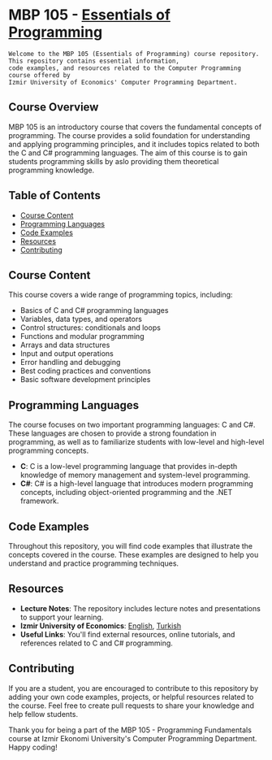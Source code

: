 # MBP 105 - [Essentials of Programming](https://vs.ieu.edu.tr/computer_programming/en/syllabus/type/read/id/MBP+105)
```
Welcome to the MBP 105 (Essentials of Programming) course repository. This repository contains essential information, 
code examples, and resources related to the Computer Programming course offered by 
Izmir University of Economics' Computer Programming Department.
```

## Course Overview

MBP 105 is an introductory course that covers the fundamental concepts of programming. The course provides a solid foundation for understanding and applying programming principles, and it includes topics related to both the C and C# programming languages. The aim of this course is to gain students programming skills by aslo providing them theoretical programming knowledge.

## Table of Contents

- [Course Content](#course-content)
- [Programming Languages](#programming-languages)
- [Code Examples](#code-examples)
- [Resources](#resources)
- [Contributing](#contributing)

## Course Content

This course covers a wide range of programming topics, including:

- Basics of C and C# programming languages
- Variables, data types, and operators
- Control structures: conditionals and loops
- Functions and modular programming
- Arrays and data structures
- Input and output operations
- Error handling and debugging
- Best coding practices and conventions
- Basic software development principles

## Programming Languages

The course focuses on two important programming languages: C and C#. These languages are chosen to provide a strong foundation in programming, as well as to familiarize students with low-level and high-level programming concepts.

- **C**: C is a low-level programming language that provides in-depth knowledge of memory management and system-level programming.
- **C#**: C# is a high-level language that introduces modern programming concepts, including object-oriented programming and the .NET framework.

## Code Examples

Throughout this repository, you will find code examples that illustrate the concepts covered in the course. These examples are designed to help you understand and practice programming techniques.

## Resources

- **Lecture Notes**: The repository includes lecture notes and presentations to support your learning.
- **Izmir University of Economics**: [English](https://vs.ieu.edu.tr/computer_programming/en/syllabus/type/read/id/MBP+105), [Turkish](https://vs.ieu.edu.tr/computer_programming/tr/syllabus/type/read/id/MBP+105)
- **Useful Links**: You'll find external resources, online tutorials, and references related to C and C# programming.

## Contributing

If you are a student, you are encouraged to contribute to this repository by adding your own code examples, projects, or helpful resources related to the course. Feel free to create pull requests to share your knowledge and help fellow students.

Thank you for being a part of the MBP 105 - Programming Fundamentals course at Izmir Ekonomi University's Computer Programming Department. Happy coding!
